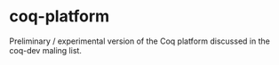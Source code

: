 # coq-platform
Preliminary / experimental version of the Coq platform discussed in the coq-dev maling list.

